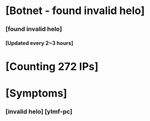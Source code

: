 # [Botnet - found invalid helo]
### [found invalid helo]
#### [Updated every 2~3 hours]

# [Counting 272 IPs]

# [Symptoms] 
###   [invalid helo] [ylmf-pc]
